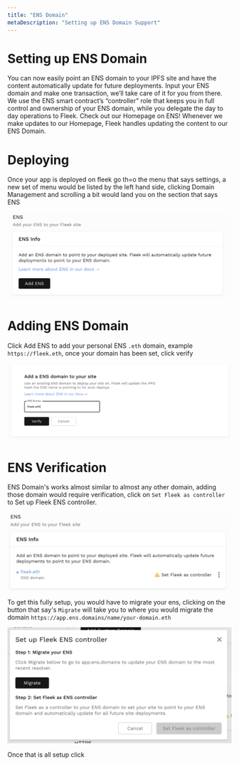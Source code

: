 ```yaml
---
title: "ENS Domain"
metaDescription: "Setting up ENS Domain Support"
---
```


# Setting up ENS Domain

You can now easily point an ENS domain to your IPFS site and have the content automatically update for future deployments. Input your ENS domain and make one transaction, we’ll take care of it for you from there. We use the ENS smart contract’s “controller” role that keeps you in full control and ownership of your ENS domain, while you delegate the day to day operations to Fleek. Check out our Homepage on ENS! Whenever we make updates to our Homepage, Fleek handles updating the content to our ENS Domain.

# Deploying

Once your app is deployed on fleek go th=o the menu that says settings, a new set of menu would be listed by the left hand side, clicking Domain Management and scrolling a bit would land you on the section that says ENS

![](images/ens1.png)


# Adding ENS Domain

Click Add ENS to add your personal ENS `.eth` domain, example `https://fleek.eth`, once your domain has been set, click verify 

![](images/ens2.png)

# ENS Verification

ENS Domain's works almost similar to almost any other domain, adding those domain would require verification, click on `Set Fleek as controller` to Set up Fleek ENS controller.

![](images/ens3.png)

To get this fully setup, you would have to migrate your ens, clicking on the button that say's `Migrate` will take you to where you would migrate the domain `https://app.ens.domains/name/your-domain.eth`

![](images/ens4.png)

Once that is all setup click